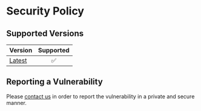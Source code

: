 # Security Policy

## Supported Versions

| Version        | Supported          |
| -------------- | :----------------: |
| [Latest][root] | :white_check_mark: |

## Reporting a Vulnerability

Please [contact us][contact] in order to report the vulnerability in a private and secure manner.

<!-- Link aliases -->

[root]: ./

<!-- Contact -->

[contact]: CONTACT.md